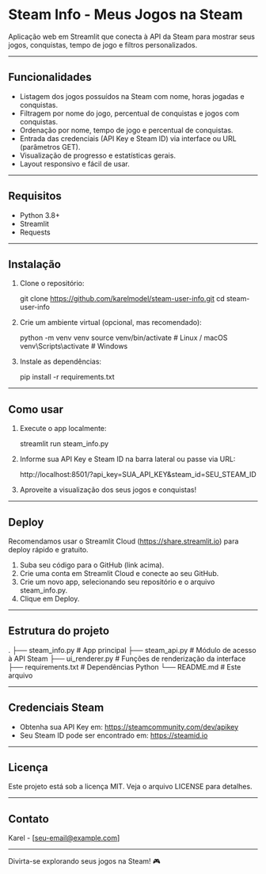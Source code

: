 # Steam Info - Meus Jogos na Steam

Aplicação web em Streamlit que conecta à API da Steam para mostrar seus jogos, conquistas, tempo de jogo e filtros personalizados.

---

## Funcionalidades

- Listagem dos jogos possuídos na Steam com nome, horas jogadas e conquistas.
- Filtragem por nome do jogo, percentual de conquistas e jogos com conquistas.
- Ordenação por nome, tempo de jogo e percentual de conquistas.
- Entrada das credenciais (API Key e Steam ID) via interface ou URL (parâmetros GET).
- Visualização de progresso e estatísticas gerais.
- Layout responsivo e fácil de usar.

---

## Requisitos

- Python 3.8+
- Streamlit
- Requests

---

## Instalação

1. Clone o repositório:

   git clone https://github.com/karelmodel/steam-user-info.git
   cd steam-user-info

2. Crie um ambiente virtual (opcional, mas recomendado):

   python -m venv venv
   source venv/bin/activate   # Linux / macOS
   venv\Scripts\activate      # Windows

3. Instale as dependências:

   pip install -r requirements.txt

---

## Como usar

1. Execute o app localmente:

   streamlit run steam_info.py

2. Informe sua API Key e Steam ID na barra lateral ou passe via URL:

   http://localhost:8501/?api_key=SUA_API_KEY&steam_id=SEU_STEAM_ID

3. Aproveite a visualização dos seus jogos e conquistas!

---

## Deploy

Recomendamos usar o Streamlit Cloud (https://share.streamlit.io) para deploy rápido e gratuito.

1. Suba seu código para o GitHub (link acima).
2. Crie uma conta em Streamlit Cloud e conecte ao seu GitHub.
3. Crie um novo app, selecionando seu repositório e o arquivo steam_info.py.
4. Clique em Deploy.

---

## Estrutura do projeto

.
├── steam_info.py         # App principal
├── steam_api.py          # Módulo de acesso à API Steam
├── ui_renderer.py        # Funções de renderização da interface
├── requirements.txt      # Dependências Python
└── README.md             # Este arquivo

---

## Credenciais Steam

- Obtenha sua API Key em: https://steamcommunity.com/dev/apikey
- Seu Steam ID pode ser encontrado em: https://steamid.io

---

## Licença

Este projeto está sob a licença MIT. Veja o arquivo LICENSE para detalhes.

---

## Contato

Karel - [seu-email@example.com]

---

Divirta-se explorando seus jogos na Steam! 🎮
